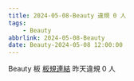 ```yaml
---
title: 2024-05-08-Beauty 違規 0 人
tags:
    - Beauty
abbrlink: 2024-05-08-Beauty
date: Beauty-2024-05-08 12:00:00
---
```

Beauty 板 [板規連結](https://www.ptt.cc/bbs/Beauty/M.1630069980.A.84B.html)
昨天違規 0 人
